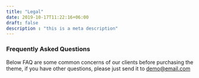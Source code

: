 ```yaml
---
title: "Legal"
date: 2019-10-17T11:22:16+06:00
draft: false
description : "this is a meta description"
---
```


### Frequently Asked Questions

Below FAQ are some common concerns of our clients before purchasing the <br> theme, if you have other questions, please just send it to demo@email.com